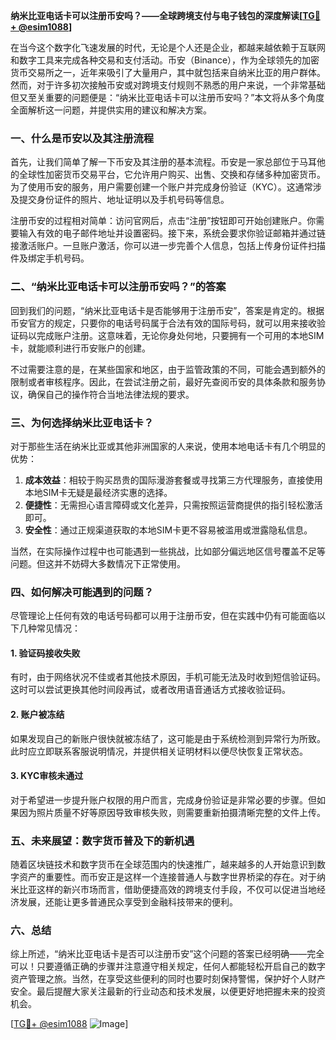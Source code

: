 **纳米比亚电话卡可以注册币安吗？——全球跨境支付与电子钱包的深度解读[[TG💪+ @esim1088](https://t.me/s/esim1088)]**

在当今这个数字化飞速发展的时代，无论是个人还是企业，都越来越依赖于互联网和数字工具来完成各种交易和支付活动。币安（Binance），作为全球领先的加密货币交易所之一，近年来吸引了大量用户，其中就包括来自纳米比亚的用户群体。然而，对于许多初次接触币安或对跨境支付规则不熟悉的用户来说，一个非常基础但又至关重要的问题便是：“纳米比亚电话卡可以注册币安吗？”本文将从多个角度全面解析这一问题，并提供实用的建议和解决方案。

### 一、什么是币安以及其注册流程

首先，让我们简单了解一下币安及其注册的基本流程。币安是一家总部位于马耳他的全球性加密货币交易平台，它允许用户购买、出售、交换和存储多种加密货币。为了使用币安的服务，用户需要创建一个账户并完成身份验证（KYC）。这通常涉及提交身份证件的照片、地址证明以及手机号码等信息。

注册币安的过程相对简单：访问官网后，点击“注册”按钮即可开始创建账户。你需要输入有效的电子邮件地址并设置密码。接下来，系统会要求你验证邮箱并通过链接激活账户。一旦账户激活，你可以进一步完善个人信息，包括上传身份证件扫描件及绑定手机号码。

### 二、“纳米比亚电话卡可以注册币安吗？”的答案

回到我们的问题，“纳米比亚电话卡是否能够用于注册币安”，答案是肯定的。根据币安官方的规定，只要你的电话号码属于合法有效的国际号码，就可以用来接收验证码以完成账户注册。这意味着，无论你身处何地，只要拥有一个可用的本地SIM卡，就能顺利进行币安账户的创建。

不过需要注意的是，在某些国家和地区，由于监管政策的不同，可能会遇到额外的限制或者审核程序。因此，在尝试注册之前，最好先查阅币安的具体条款和服务协议，确保自己的操作符合当地法律法规的要求。

### 三、为何选择纳米比亚电话卡？

对于那些生活在纳米比亚或其他非洲国家的人来说，使用本地电话卡有几个明显的优势：

1. **成本效益**：相较于购买昂贵的国际漫游套餐或寻找第三方代理服务，直接使用本地SIM卡无疑是最经济实惠的选择。
2. **便捷性**：无需担心语言障碍或文化差异，只需按照运营商提供的指引轻松激活即可。
3. **安全性**：通过正规渠道获取的本地SIM卡更不容易被滥用或泄露隐私信息。

当然，在实际操作过程中也可能遇到一些挑战，比如部分偏远地区信号覆盖不足等问题。但这并不妨碍大多数情况下正常使用。

### 四、如何解决可能遇到的问题？

尽管理论上任何有效的电话号码都可以用于注册币安，但在实践中仍有可能面临以下几种常见情况：

#### 1. 验证码接收失败
有时，由于网络状况不佳或者其他技术原因，手机可能无法及时收到短信验证码。这时可以尝试更换其他时间段再试，或者改用语音通话方式接收验证码。

#### 2. 账户被冻结
如果发现自己的新账户很快就被冻结了，这可能是由于系统检测到异常行为所致。此时应立即联系客服说明情况，并提供相关证明材料以便尽快恢复正常状态。

#### 3. KYC审核未通过
对于希望进一步提升账户权限的用户而言，完成身份验证是非常必要的步骤。但如果因为照片质量不好等原因导致审核失败，则需要重新拍摄清晰完整的文件上传。

### 五、未来展望：数字货币普及下的新机遇

随着区块链技术和数字货币在全球范围内的快速推广，越来越多的人开始意识到数字资产的重要性。而币安正是这样一个连接普通人与数字世界桥梁的存在。对于纳米比亚这样的新兴市场而言，借助便捷高效的跨境支付手段，不仅可以促进当地经济发展，还能让更多普通民众享受到金融科技带来的便利。

### 六、总结

综上所述，“纳米比亚电话卡是否可以注册币安”这个问题的答案已经明确——完全可以！只要遵循正确的步骤并注意遵守相关规定，任何人都能轻松开启自己的数字资产管理之旅。当然，在享受这些便利的同时也要时刻保持警惕，保护好个人财产安全。最后提醒大家关注最新的行业动态和技术发展，以便更好地把握未来的投资机会。

[[TG💪+ @esim1088](https://t.me/s/esim1088) ![Image](https://i.postimg.cc/4NQfJmqS/Snipaste-2025-05-13-00-14-12.png)]